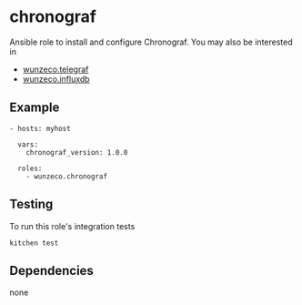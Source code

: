 chronograf
==============

Ansible role to install and configure Chronograf. You may also be interested in
- [wunzeco.telegraf]
- [wunzeco.influxdb]


## Example

```
- hosts: myhost

  vars:
    chronograf_version: 1.0.0

  roles:
    - wunzeco.chronograf
```


## Testing

To run this role's integration tests

```
kitchen test
```


## Dependencies

none


[wunzeco.telegraf]: https://github.com/wunzeco/ansible-telegraf
[wunzeco.influxdb]: https://github.com/wunzeco/ansible-influxdb
